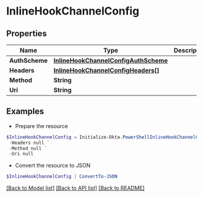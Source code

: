 # InlineHookChannelConfig
## Properties

Name | Type | Description | Notes
------------ | ------------- | ------------- | -------------
**AuthScheme** | [**InlineHookChannelConfigAuthScheme**](InlineHookChannelConfigAuthScheme.md) |  | [optional] 
**Headers** | [**InlineHookChannelConfigHeaders[]**](InlineHookChannelConfigHeaders.md) |  | [optional] 
**Method** | **String** |  | [optional] 
**Uri** | **String** |  | [optional] 

## Examples

- Prepare the resource
```powershell
$InlineHookChannelConfig = Initialize-Okta.PowerShellInlineHookChannelConfig  -AuthScheme null `
 -Headers null `
 -Method null `
 -Uri null
```

- Convert the resource to JSON
```powershell
$InlineHookChannelConfig | ConvertTo-JSON
```

[[Back to Model list]](../README.md#documentation-for-models) [[Back to API list]](../README.md#documentation-for-api-endpoints) [[Back to README]](../README.md)

